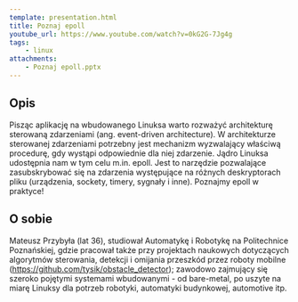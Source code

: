```yaml
---
template: presentation.html
title: Poznaj epoll
youtube_url: https://www.youtube.com/watch?v=0kG2G-7Jg4g
tags:
    - linux
attachments:
    - Poznaj epoll.pptx
---
```


## Opis
Pisząc aplikację na wbudowanego Linuksa warto rozważyć architekturę sterowaną zdarzeniami (ang. event-driven architecture). W architekturze sterowanej zdarzeniami potrzebny jest mechanizm wyzwalający właściwą procedurę, gdy wystąpi odpowiednie dla niej zdarzenie. Jądro Linuksa udostępnia nam w tym celu m.in. epoll. Jest to narzędzie pozwalające zasubskrybować się na zdarzenia występujące na różnych deskryptorach pliku (urządzenia, sockety, timery, sygnały i inne). Poznajmy epoll w praktyce!

## O sobie
Mateusz Przybyła (lat 36), studiował Automatykę i Robotykę na Politechnice Poznańskiej, gdzie pracował także przy projektach naukowych dotyczących algorytmów sterowania, detekcji i omijania przeszkód przez roboty mobilne (https://github.com/tysik/obstacle_detector); zawodowo zajmujący się szeroko pojętymi systemami wbudowanymi - od bare-metal, po uszyte na miarę Linuksy dla potrzeb robotyki, automatyki budynkowej, automotive itp.
